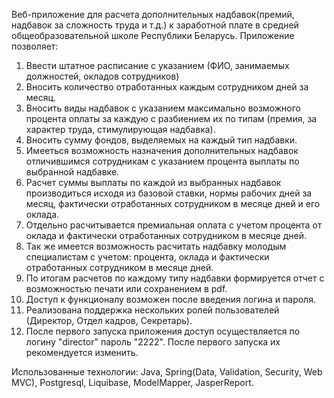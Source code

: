 Веб-приложение для расчета дополнительных надбавок(премий, надбавок за сложность труда и т.д.) к
заработной плате в средней общеобразовательной школе Республики Беларусь.
Приложение позволяет:

1. Ввести штатное расписание с указанием (ФИО, занимаемых должностей, окладов сотрудников)
2. Вносить количество отработанных каждым сотрудником дней за месяц.
3. Вносить виды надбавок с указанием максимально возможного процента оплаты за каждую с разбиением их по типам (премия,
   за характер труда, стимулирующая надбавка).
4. Вносить сумму фондов, выделяемых на каждый тип надбавки.
5. Имееться возможность назначения дополнительных надбавок отличившимся сотрудникам с указанием процента выплаты по
   выбранной надбавке.
6. Расчет суммы выплаты по каждой из выбранных надбавок производиться исходя из базовой ставки, нормы рабочих дней за
   месяц, фактически отработанных сотрудником в месяце дней и его оклада.
7. Отдельно расчитывается премиальная оплата с учетом процента от оклада и фактически отработанных сотрудником в
   месяце дней.
8. Так же имеется возможность расчитать надбавку молодым специалистам с учетом: процента, оклада и фактически
   отработанных сотрудником в месяце дней.
9. По итогам расчетов по каждому типу надбавки формируется отчет с возможностью печати или сохранением в pdf.
10. Доступ к функционалу возможен после введения логина и пароля.
11. Реализована поддержка нескольких ролей пользователей (Директор, Отдел кадров, Секретарь).
12. После первого запуска приложения доступ осуществляется по логину "director" пароль "2222". После первого запуска их
    рекомендуется изменить.

Использованные технологии:
Java, Spring(Data, Validation, Security, Web MVC), Postgresql, Liquibase, ModelMapper, JasperReport.

